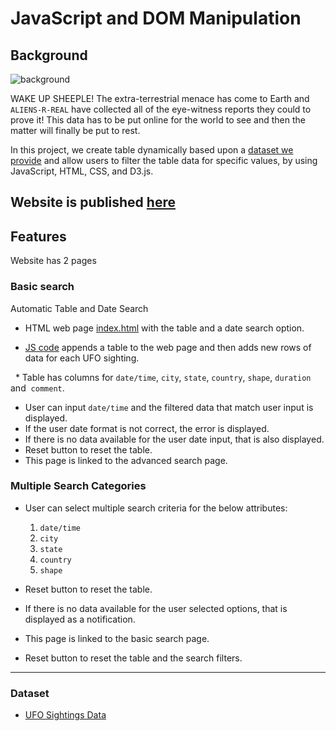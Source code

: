 # JavaScript and DOM Manipulation

## Background

![background](static/images/nasa2.jpg)

WAKE UP SHEEPLE! The extra-terrestrial menace has come to Earth and `ALIENS-R-REAL` have collected all of the eye-witness reports they could to prove it! This data has to be put online for the world to see and then the matter will finally be put to rest.

In this project, we create table dynamically based upon a [dataset we provide](static/js/data.js) and allow users to filter the table data for specific values, by using JavaScript, HTML, CSS, and D3.js.

## Website is published [here](https://bnarath.github.io/UFO_Finding/)

## Features
Website has 2 pages

### Basic search
Automatic Table and Date Search

* HTML web page [index.html](index.html) with the table and a date search option.

* [JS code](static/js/app.js) appends a table to the web page and then adds new rows of data for each UFO sighting.

  * Table has columns for `date/time`, `city`, `state`, `country`, `shape`, `duration` and  `comment`.

* User can input `date/time` and the filtered data that match user input is displayed.
* If the user date format is not correct, the error is displayed.
* If there is no data available for the user date input, that is also displayed.
* Reset button to reset the table.
* This page is linked to the advanced search page.

### Multiple Search Categories

* User can select multiple search criteria for the below attributes:

  1. `date/time`
  2. `city`
  3. `state`
  4. `country`
  5. `shape`
* Reset button to reset the table.
* If there is no data available for the user selected options, that is displayed as a notification.
* This page is linked to the basic search page.
* Reset button to reset the table and the search filters.
- - -

### Dataset
* [UFO Sightings Data](static/js/data.js)
